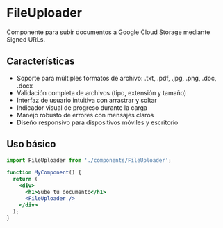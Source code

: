 # FileUploader

Componente para subir documentos a Google Cloud Storage mediante Signed URLs.

## Características

- Soporte para múltiples formatos de archivo: .txt, .pdf, .jpg, .png, .doc, .docx
- Validación completa de archivos (tipo, extensión y tamaño)
- Interfaz de usuario intuitiva con arrastrar y soltar
- Indicador visual de progreso durante la carga
- Manejo robusto de errores con mensajes claros
- Diseño responsivo para dispositivos móviles y escritorio

## Uso básico

```jsx
import FileUploader from './components/FileUploader';

function MyComponent() {
  return (
    <div>
      <h1>Sube tu documento</h1>
      <FileUploader />
    </div>
  );
}